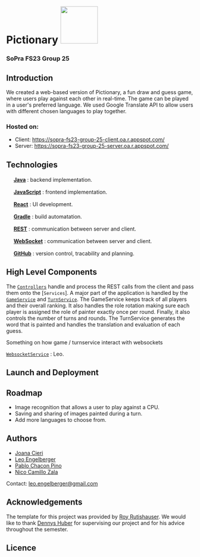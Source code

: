 # Pictionary <img src="https://github.com/sopra-fs23-group-25/Pictionary-server/assets/99895243/1763c6dd-00e9-46a5-8dcc-82fb3385507a" width="100" height="100" />



### SoPra FS23 Group 25

## Introduction
We created a web-based version of Pictionary, a fun draw and guess game, where users play against each other in real-time.  The game can be played in a user's preferred language. We used Google Translate API to allow users with different chosen languages to play together.		
	

### Hosted on:
- Client: https://sopra-fs23-group-25-client.oa.r.appspot.com/
- Server: https://sopra-fs23-group-25-server.oa.r.appspot.com/

## Technologies
<img src="https://user-images.githubusercontent.com/91155454/170843203-151000ab-db93-4750-b4f4-ba4060a23d53.png" width="16" height="16" /> [**Java**](https://java.com/) : backend implementation.

<img src="https://github.com/sopra-fs23-group-25/Pictionary-server/assets/99895243/dcd30e0f-8428-4c82-9ba4-c9c15640de5e" width="16" height="16" /> [**JavaScript**](https://javascript.com/) : frontend implementation.	

<img src="https://github.com/sopra-fs23-group-25/Pictionary-server/assets/99895243/bb2eafc7-5ed4-4ebd-970e-343441a5b40c" width="16" height="16" /> [**React**](https://react.dev/) : UI development.	

<img src="https://user-images.githubusercontent.com/91155454/170885686-bd14da8d-5070-49ac-b88d-baa2e20729bf.svg" width="16" height="16" /> [**Gradle**](https://gradle.org/) : build automatation.

<img src="https://user-images.githubusercontent.com/91155454/170842503-3a531289-1afc-4b9c-87c1-cc120d9229ce.svg" style='visibility:hidden;' width="16" height="16" /> [**REST**](https://en.wikipedia.org/wiki/Representational_state_transfer) : communication between server and client.	

<img src="https://user-images.githubusercontent.com/91155454/170843632-39007803-3026-4e48-bb78-93836a3ea771.png" style='visibility:hidden;' width="16" height="16" /> [**WebSocket**](https://en.wikipedia.org/wiki/WebSocket) : communication between server and client.	
		
<img src="https://github.com/get-icon/geticon/blob/master/icons/github-icon.svg" width="16" height="16" /> [**GitHub**](https://github.com/) : version control, tracability and planning.

## High Level Components
The [`Controllers`](https://github.com/sopra-fs23-group-25/Pictionary-server/tree/main/src/main/java/ch/uzh/ifi/hase/soprafs23/controller) handle and process the REST calls from the client and pass them onto the [`Services`]. A major part of the application is handled by the [`GameService`](https://github.com/sopra-fs23-group-25/Pictionary-server/blob/main/src/main/java/ch/uzh/ifi/hase/soprafs23/service/GameService.java) and [`TurnService`](https://github.com/sopra-fs23-group-25/Pictionary-server/blob/main/src/main/java/ch/uzh/ifi/hase/soprafs23/service/TurnService.java). The GameService keeps track of all players and their overall ranking. It also handles the role rotation making sure each player is assigned the role of painter exactly once per round. Finally, it also controls the number of turns and rounds. The TurnService generates the word that is painted and handles the translation and evaluation of each guess.

Something on how game / turnservice interact with websockets

[`WebsocketService`](https://github.com/sopra-fs23-group-25/Pictionary-server/blob/main/src/main/java/ch/uzh/ifi/hase/soprafs23/service/WebSocketService.java) : Leo.

## Launch and Deployment

## Roadmap
- Image recognition that allows a user to play against a CPU.
- Saving and sharing of images painted during a turn.
- Add more languages to choose from.

## Authors
- [Joana Cieri](https://github.com/jo-ana-c)
- [Leo Engelberger](https://github.com/pcplusgit)
- [Pablo Chacon Pino](https://github.com/LeoEngelberger)
- [Nico Camillo Zala](https://github.com/nczala)

Contact: leo.engelberger@gmail.com

## Acknowledgements
The template for this project was provided by [Roy Rutishauser](https://github.com/royru).
We would like to thank [Dennys Huber](https://github.com/devnnys) for supervising our project and for his advice throughout the semester.

## Licence



